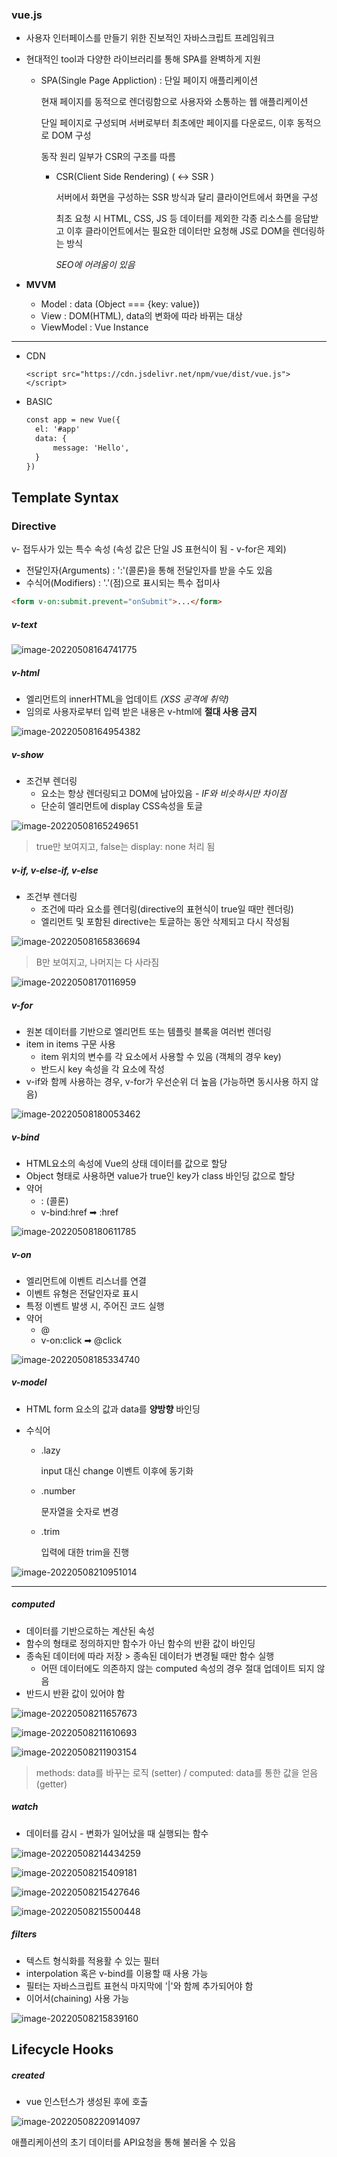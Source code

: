 ### vue.js

- 사용자 인터페이스를 만들기 위한 진보적인 자바스크립트 프레임워크

- 현대적인 tool과 다양한 라이브러리를 통해 SPA를 완벽하게 지원

  - SPA(Single Page Appliction) : 단일 페이지 애플리케이션

    현재 페이지를 동적으로 렌더링함으로 사용자와 소통하는 웹 애플리케이션

    단일 페이지로 구성되며 서버로부터 최초에만 페이지를 다운로드, 이후 동적으로 DOM 구성

    동작 원리 일부가 CSR의 구조를 따름

    - CSR(Client Side Rendering)  ( ↔ SSR )

      서버에서 화면을 구성하는 SSR 방식과 달리 클라이언트에서 화면을 구성

      최초 요청 시 HTML, CSS, JS 등 데이터를 제외한 각종 리소스를 응답받고 이후 클라이언트에서는 필요한 데이터만 요청해 JS로 DOM을 렌더링하는 방식

      *SEO에 어려움이 있음*



- **MVVM**
  - Model : data (Object === {key: value})
  - View : DOM(HTML), data의 변화에 따라 바뀌는 대상
  - ViewModel : Vue Instance



------

- CDN

  `<script src="https://cdn.jsdelivr.net/npm/vue/dist/vue.js"></script>`

- BASIC

  ``` html
  const app = new Vue({
  	el: '#app'
  	data: {
  		message: 'Hello',	
  	}
  })
  ```

  



## Template Syntax

### Directive 

v- 접두사가 있는 특수 속성 (속성 값은 단일 JS 표현식이 됨 - v-for은 제외)

- 전달인자(Arguments) : ':'(콜론)을 통해 전달인자를 받을 수도 있음
- 수식어(Modifiers) : '.'(점)으로 표시되는 특수 접미사

```html
<form v-on:submit.prevent="onSubmit">...</form>
```



##### v-text

![image-20220508164741775](C:/Users/duhon/AppData/Roaming/Typora/typora-user-images/image-20220508164741775.png)



##### v-html

- 엘리먼트의 innerHTML을 업데이트 *(XSS 공격에 취약)*
- 임의로 사용자로부터 입력 받은 내용은 v-html에 **절대 사용 금지**

![image-20220508164954382](C:/Users/duhon/AppData/Roaming/Typora/typora-user-images/image-20220508164954382.png)



##### v-show

- 조건부 렌더링
  - 요소는 항상 렌더링되고 DOM에 남아있음 *- IF와 비슷하시만 차이점* 
  - 단순히 엘리먼트에 display CSS속성을 토글

![image-20220508165249651](C:/Users/duhon/AppData/Roaming/Typora/typora-user-images/image-20220508165249651.png)

> true만 보여지고, false는 display: none 처리 됨



##### v-if, v-else-if, v-else

- 조건부 렌더링
  - 조건에 따라 요소를 렌더링(directive의 표현식이 true일 때만 렌더링)
  - 엘리먼트 및 포함된 directive는 토글하는 동안 삭제되고 다시 작성됨

![image-20220508165836694](C:/Users/duhon/AppData/Roaming/Typora/typora-user-images/image-20220508165836694.png)

> B만 보여지고, 나머지는 다 사라짐



![image-20220508170116959](C:/Users/duhon/AppData/Roaming/Typora/typora-user-images/image-20220508170116959.png)



##### v-for

- 원본 데이터를 기반으로 엘리먼트 또는 템플릿 블록을  여러번 렌더링
- item in items 구문 사용
  - item 위치의 변수를 각 요소에서 사용할 수 있음 (객체의 경우 key)
  - 반드시 key 속성을 각 요소에 작성
- v-if와 함께 사용하는 경우, v-for가 우선순위 더 높음 (가능하면 동시사용 하지 않음)

![image-20220508180053462](C:/Users/duhon/AppData/Roaming/Typora/typora-user-images/image-20220508180053462.png)



##### v-bind

- HTML요소의 속성에 Vue의 상태 데이터를 값으로 할당
- Object 형태로 사용하면 value가 true인 key가 class 바인딩 값으로 할당
- 약어
  - : (콜론)
  - v-bind:href ➡ :href

![image-20220508180611785](C:/Users/duhon/AppData/Roaming/Typora/typora-user-images/image-20220508180611785.png)



##### v-on

- 엘리먼트에 이벤트 리스너를 연결
- 이벤트 유형은 전달인자로 표시
- 특정 이벤트 발생 시, 주어진 코드 실행
- 약어 
  - @
  - v-on:click ➡ @click

![image-20220508185334740](C:/Users/duhon/AppData/Roaming/Typora/typora-user-images/image-20220508185334740.png)



##### v-model

- HTML form 요소의 값과 data를 **양방향** 바인딩 

- 수식어

  - .lazy

    input 대신 change 이벤트 이후에 동기화

  - .number

    문자열을 숫자로 변경

  - .trim

    입력에 대한 trim을 진행

![image-20220508210951014](C:/Users/duhon/AppData/Roaming/Typora/typora-user-images/image-20220508210951014.png)



---------

##### computed

- 데이터를 기반으로하는 계산된 속성
- 함수의 형태로 정의하지만 함수가 아닌 함수의 반환 값이 바인딩
- 종속된 데이터에 따라 저장 > 종속된 데이터가 변경될 때만 함수 실행
  - 어떤 데이터에도 의존하지 않는 computed 속성의 경우 절대 업데이트 되지 않음
- 반드시 반환 값이 있어야 함

![image-20220508211657673](C:/Users/duhon/AppData/Roaming/Typora/typora-user-images/image-20220508211657673.png)

![image-20220508211610693](C:/Users/duhon/AppData/Roaming/Typora/typora-user-images/image-20220508211610693.png)

![image-20220508211903154](C:/Users/duhon/AppData/Roaming/Typora/typora-user-images/image-20220508211903154.png)

> methods: data를 바꾸는 로직 (setter) / computed: data를 통한 값을 얻음 (getter)



##### watch

- 데이터를 감시 - 변화가 일어났을 때 실행되는 함수

![image-20220508214434259](C:/Users/duhon/AppData/Roaming/Typora/typora-user-images/image-20220508214434259.png)



![image-20220508215409181](C:/Users/duhon/AppData/Roaming/Typora/typora-user-images/image-20220508215409181.png)

![image-20220508215427646](C:/Users/duhon/AppData/Roaming/Typora/typora-user-images/image-20220508215427646.png)

![image-20220508215500448](C:/Users/duhon/AppData/Roaming/Typora/typora-user-images/image-20220508215500448.png)



##### filters

- 텍스트 형식화를 적용활 수 있는 필터
- interpolation 혹은 v-bind를 이용할 때 사용 가능
- 필터는 자바스크립트 표현식 마지막에 '|'와 함께 추가되어야 함
- 이어서(chaining) 사용 가능

![image-20220508215839160](C:/Users/duhon/AppData/Roaming/Typora/typora-user-images/image-20220508215839160.png)





## Lifecycle Hooks

##### created

- vue 인스턴스가 생성된 후에 호출

![image-20220508220914097](C:/Users/duhon/AppData/Roaming/Typora/typora-user-images/image-20220508220914097.png)

애플리케이션의 초기 데이터를 API요청을 통해 불러올 수 있음